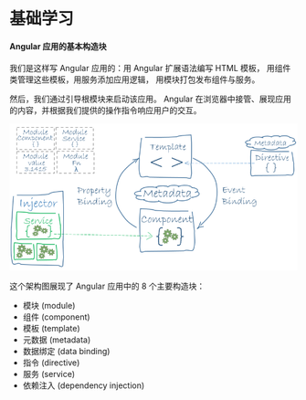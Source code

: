 # 基础学习


#### Angular 应用的基本构造块

我们是这样写 Angular 应用的：用 Angular 扩展语法编写 HTML 模板， 用组件类管理这些模板，用服务添加应用逻辑， 用模块打包发布组件与服务。

然后，我们通过引导根模块来启动该应用。 Angular 在浏览器中接管、展现应用的内容，并根据我们提供的操作指令响应用户的交互。

![](images/ng-0.png)

这个架构图展现了 Angular 应用中的 8 个主要构造块：

- 模块 (module)
- 组件 (component)
- 模板 (template)
- 元数据 (metadata)
- 数据绑定 (data binding)
- 指令 (directive)
- 服务 (service)
- 依赖注入 (dependency injection)